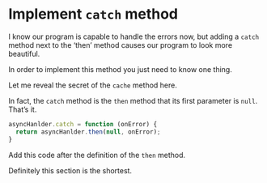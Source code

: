 # Implement `catch` method

I know our program is capable to handle the errors now, but adding a `catch` method next to the ‘then’ method causes our program to look more beautiful.

In order to implement this method you just need to know one thing.

Let me reveal the secret of the `cache` method here.

In fact, the `catch` method is the `then` method that its first parameter is `null`. That’s it.

```javascript
asyncHanlder.catch = function (onError) {
  return asyncHanlder.then(null, onError);
}
```

Add this code after the definition of the `then` method.

Definitely this section is the shortest.
